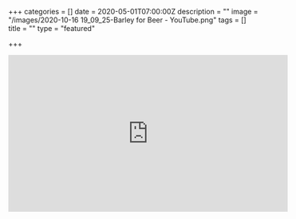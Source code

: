 +++
categories = []
date = 2020-05-01T07:00:00Z
description = ""
image = "/images/2020-10-16 19_09_25-Barley for Beer - YouTube.png"
tags = []
title = ""
type = "featured"

+++
<iframe width="560" height="315" src="https://www.youtube.com/embed/WoJIapc75ZI" frameborder="0" allow="accelerometer; autoplay; clipboard-write; encrypted-media; gyroscope; picture-in-picture" allowfullscreen></iframe>